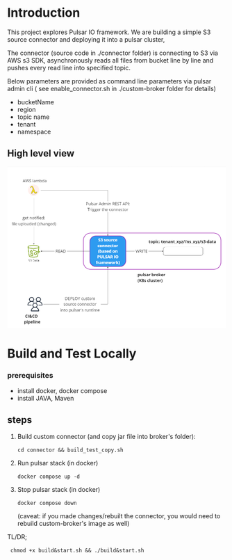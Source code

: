 # Introduction

This project explores Pulsar IO framework. We are building a simple S3 source connector and deploying it into a pulsar cluster,

The connector (source code in ./connector  folder)  is connecting to S3 via AWS s3 SDK, asynchronously reads all files from bucket line by line and pushes every read line into specified topic.

Below parameters are provided as command line parameters via pulsar admin cli ( see enable_connector.sh in ./custom-broker folder for details)
 * bucketName
 * region
 * topic name
 * tenant
 * namespace 


## High level view
![image](./connector_hl.png)


# Build and Test Locally

### prerequisites
* install docker, docker compose
* install JAVA, Maven

## steps
1. Build custom connector (and copy jar file into broker's folder):
    ```
    cd connector && build_test_copy.sh
    ```
2. Run pulsar stack (in docker) 
    ```
    docker compose up -d
    ```

3. Stop pulsar stack (in docker) 
    ```
    docker compose down
    ```   
    (caveat: if you made changes/rebuilt the connector, you would need to rebuild custom-broker's image as well)


TL/DR; 
```
 chmod +x build&start.sh && ./build&start.sh
```